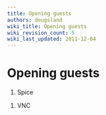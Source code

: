 ```yaml
---
title: Opening guests
authors: dougsland
wiki_title: Opening guests
wiki_revision_count: 5
wiki_last_updated: 2011-12-04
---
```


# Opening guests

1.  Spice

<!-- -->

1.  VNC
